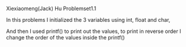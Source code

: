 Xiexiaomeng(Jack) Hu Problemset1.1

In this problems I initialized the 3 variables using int, float and char,

And then I used printf() to print out the values, to print in reverse order I change the order of the values inside the printf()
